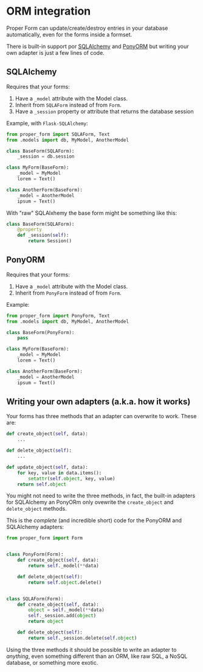 
# ORM integration

Proper Form can update/create/destroy entries in your database automatically, even for the forms inside a formset.

There is built-in support por [SQLAlchemy](https://www.sqlalchemy.org/) and [PonyORM](https://ponyorm.org/) but writing your own adapter is just a few lines of code.

## SQLAlchemy

Requires that your forms:

1. Have a `_model` attribute with the Model class.
2. Inherit from `SQLAForm` instead of from `Form`.
3. Have a `_session` property or attribute that returns the database session

Example, with `Flask-SQLAlchemy`:

```python
from proper_form import SQLAForm, Text
from .models import db, MyModel, AnotherModel

class BaseForm(SQLAForm):
    _session = db.session

class MyForm(BaseForm):
    _model = MyModel
    lorem = Text()

class AnotherForm(BaseForm):
    _model = AnotherModel
    ipsum = Text()

```

With "raw" SQLAlxhemy the base form might be something like this:

```python
class BaseForm(SQLAForm):
    @property
    def _session(self):
        return Session()

```

## PonyORM

Requires that your forms:

1. Have a `_model` attribute with the Model class.
2. Inherit from `PonyForm` instead of from `Form`.

Example:

```python
from proper_form import PonyForm, Text
from .models import db, MyModel, AnotherModel

class BaseForm(PonyForm):
    pass

class MyForm(BaseForm):
    _model = MyModel
    lorem = Text()

class AnotherForm(BaseForm):
    _model = AnotherModel
    ipsum = Text()

```


## Writing your own adapters (a.k.a. how it works)

Your forms has three methods that an adapter can overwrite to work. These are:

```python
def create_object(self, data):
    ...

def delete_object(self):
    ...

def update_object(self, data):
    for key, value in data.items():
        setattr(self.object, key, value)
    return self.object

```

You might not need to write the three methods, in fact, the built-in adapters for SQLAlchemy an PonyORm only ovewrite the `create_object` and `delete_object` methods.

This is the *complete* (and incredible short) code for the PonyORM and SQLAlchemy adapters:

```python
from proper_form import Form


class PonyForm(Form):
    def create_object(self, data):
        return self._model(**data)

    def delete_object(self):
        return self.object.delete()


class SQLAForm(Form):
    def create_object(self, data):
        object = self._model(**data)
        self._session.add(object)
        return object

    def delete_object(self):
        return self._session.delete(self.object)

```

Using the three methods it should be possible to write an adapter to *anything*, even something different than an ORM, like raw SQL, a NoSQL database, or something more exotic.
